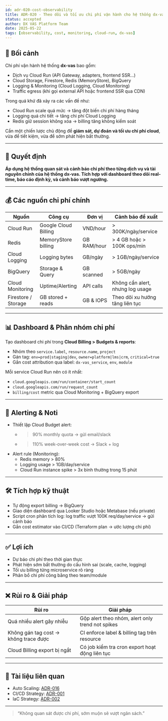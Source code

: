 ```yaml
---
id: adr-020-cost-observability
title: ADR-020 - Theo dõi và tối ưu chi phí vận hành cho hệ thống dx-vas
status: accepted
author: DX VAS Platform Team
date: 2025-05-22
tags: [observability, cost, monitoring, cloud-run, dx-vas]
---
```


## 📌 Bối cảnh

Chi phí vận hành hệ thống **dx-vas** bao gồm:
- Dịch vụ Cloud Run (API Gateway, adapters, frontend SSR...)
- Cloud Storage, Firestore, Redis (MemoryStore), BigQuery
- Logging & Monitoring (Cloud Logging, Cloud Monitoring)
- Traffic egress (khi gọi external API hoặc frontend SSR qua CDN)

Trong quá khứ đã xảy ra các vấn đề như:
- Cloud Run scale quá mức → tăng đột biến chi phí hàng tháng
- Logging quá chi tiết → tăng chi phí Cloud Logging
- Redis giữ session không xóa → billing tăng không kiểm soát

Cần một chiến lược chủ động để **giám sát, dự đoán và tối ưu chi phí cloud**, vừa để tiết kiệm, vừa để sớm phát hiện bất thường.

---

## 🧠 Quyết định

**Áp dụng hệ thống quan sát và cảnh báo chi phí theo từng dịch vụ và tài nguyên chính của hệ thống dx-vas. Tích hợp với dashboard theo dõi real-time, báo cáo định kỳ, và cảnh báo vượt ngưỡng.**

---

## 💰 Các nguồn chi phí chính

| Nguồn | Công cụ | Đơn vị | Cảnh báo đề xuất |
|-------|--------|--------|------------------|
| Cloud Run | Google Cloud Billing | VND/hour | > 300K/ngày/service |
| Redis | MemoryStore billing | GB RAM/hour | > 4 GB hoặc > 100K ops/min |
| Cloud Logging | Logging bytes | GB/ngày | > 1GB/ngày/service |
| BigQuery | Storage & Query | GB scanned | > 5GB/ngày |
| Cloud Monitoring | Uptime/Alerting | API calls | Không cần alert, nhưng log usage |
| Firestore / Storage | GB stored + reads | GB & IOPS | Theo dõi xu hướng tăng liên tục |

---

## 📊 Dashboard & Phân nhóm chi phí

Tạo dashboard chi phí trong **Cloud Billing > Budgets & reports**:
- Nhóm theo `service.label`, `resource.name`, `project`
- Gán tag: `env=prod|staging|dev`, `owner=platform|lms|crm`, `critical=true`
- Gắn cost attribution qua label: `dx-vas_service`, `env`, `module`

Mỗi service Cloud Run nên có ít nhất:
- `cloud.googleapis.com/run/container/start_count`
- `cloud.googleapis.com/run/request_count`
- `billing/cost` metric qua Cloud Monitoring + BigQuery export

---

## 🚨 Alerting & Noti

- Thiết lập Cloud Budget alert:
  - >90% monthly quota → gửi email/slack
  - >110% week-over-week cost → Slack + log
- Alert rule (Monitoring):
  - Redis memory > 80%
  - Logging usage > 1GB/day/service
  - Cloud Run instance spike > 3x bình thường trong 15 phút

---

## 🛠 Tích hợp kỹ thuật

- Tự động export billing → BigQuery
- Giao diện dashboard qua Looker Studio hoặc Metabase (nếu private)
- Script cron phân tích log: log traffic vượt 100K req/day/service → gửi cảnh báo
- Gắn cost estimator vào CI/CD (Terraform plan → ước lượng chi phí)

---

## ✅ Lợi ích

- Dự báo chi phí theo thời gian thực
- Phát hiện sớm bất thường do cấu hình sai (scale, cache, logging)
- Tối ưu billing từng microservice rõ ràng
- Phân bổ chi phí công bằng theo team/module

---

## ❌ Rủi ro & Giải pháp

| Rủi ro | Giải pháp |
|--------|-----------|
| Quá nhiều alert gây nhiễu | Gộp alert theo nhóm, alert only trend not spikes |
| Không gán tag cost → không trace được | CI enforce label & billing tag trên resource |
| Cloud Billing export bị ngắt | Có job kiểm tra cron export hoạt động liên tục |

---

## 📎 Tài liệu liên quan

- Auto Scaling: [ADR-016](./adr-016-auto-scaling.md)
- CI/CD Strategy: [ADR-001](./adr-001-ci-cd.md)
- IaC Strategy: [ADR-002](./adr-002-iac.md)

---
> “Không quan sát được chi phí, sớm muộn sẽ vượt ngân sách.”
